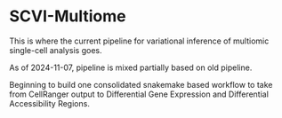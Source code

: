 # SCVI-Multiome

This is where the current pipeline for variational inference of multiomic single-cell analysis goes.

As of 2024-11-07, pipeline is mixed partially based on old pipeline.

Beginning to build one consolidated snakemake based workflow to take from CellRanger output to Differential Gene Expression and Differential Accessibility Regions. 